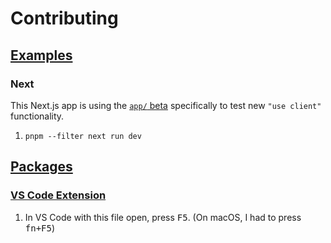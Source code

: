 # Contributing

## [Examples](./examples/)

### Next

This Next.js app is using the [`app/` beta](https://beta.nextjs.org/docs/getting-started) specifically to test new `"use client"` functionality.

1. `pnpm --filter next run dev`

## [Packages](./packages/)

### [VS Code Extension](./packages/vscode/)

1. In VS Code with this file open, press <kbd>F5</kbd>. (On macOS, I had to press <kbd>fn+F5</kbd>)
